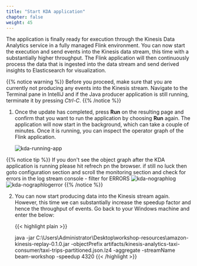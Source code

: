 ```yaml
---
title: "Start KDA application"
chapter: false
weight: 45
---
```


The application is finally ready for execution through the Kinesis Data Analytics service in a fully managed Flink environment. You can now start the execution and send events into the Kinesis data stream, this time with a substantially higher throughput. The Flink application will then continuously process the data that is ingested into the data stream and send derived insights to Elasticsearch for visualization.

{{% notice warning %}}
Before you proceed, make sure that you are currently not producing any events into the Kinesis stream. Navigate to the Terminal pane in IntelliJ and if the Java producer application is still running, terminate it by pressing _Ctrl-C_.
{{% /notice %}}

1.  Once the update has completed, press **Run** on the resulting page and confirm that you want to run the application by choosing **Run** again. The application will now start in the background, which can take a couple of minutes. Once it is running, you can inspect the operator graph of the Flink application.

    ![kda-running-app](/images/kda-running-beamapp.png)

{{% notice tip %}}
If you don't see the object graph after the KDA application is running please hit refrech pn the browser. if still no luck then goto configuration section and scroll the monitoring section and check for errors in the log stream console - filter for ERRORS
![kda-nographlog](/images/kda-nographlog.png)
![kda-nographlogerror](/images/kda-nographlogerror.png)
{{% /notice %}}

2.  You can now start producing data into the Kinesis stream again. However, this time we can substantially increase the speedup factor and hence the throughput of events. Go back to your Windows machine and enter the below:

    {{< highlight plain >}}

    java -jar C:\Users\Administrator\Desktop\workshop-resources\amazon-kinesis-replay-0.1.0.jar -objectPrefix artifacts/kinesis-analytics-taxi-consumer/taxi-trips-partitioned.json.lz4 -aggregate -streamName beam-workshop -speedup 4320
    {{< /highlight >}}
